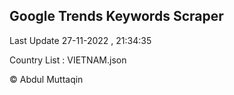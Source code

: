 

## Google Trends Keywords Scraper 
 
Last Update 27-11-2022 , 21:34:35

Country List :
VIETNAM.json



© Abdul Muttaqin 
